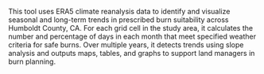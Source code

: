 This tool uses ERA5 climate reanalysis data to identify and visualize seasonal and long-term trends in prescribed burn suitability across Humboldt County, CA. For each grid cell in the study area, it calculates the number and percentage of days in each month that meet specified weather criteria for safe burns. Over multiple years, it detects trends using slope analysis and outputs maps, tables, and graphs to support land managers in burn planning.
